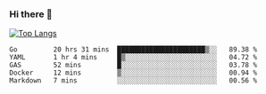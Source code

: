 ### Hi there 👋

<!--
**3Xpl0it3r/3Xpl0it3r** is a ✨ _special_ ✨ repository because its `README.md` (this file) appears on your GitHub profile.

Here are some ideas to get you started:

- 🔭 I’m currently working on ...
- 🌱 I’m currently learning ...
- 👯 I’m looking to collaborate on ...
- 🤔 I’m looking for help with ...
- 💬 Ask me about ...
- 📫 How to reach me: ...
- 😄 Pronouns: ...
- ⚡ Fun fact: ...
-->


[![Top Langs](https://github-readme-stats.vercel.app/api/top-langs/?username=3Xpl0it3r&layout=compact)](https://github.com/3Xpl0it3r/3Xpl0it3r)

<!--START_SECTION:waka-->
```text
Go         20 hrs 31 mins  ██████████████████████▒░░   89.38 % 
YAML       1 hr 4 mins     █▒░░░░░░░░░░░░░░░░░░░░░░░   04.72 % 
GAS        52 mins         █░░░░░░░░░░░░░░░░░░░░░░░░   03.78 % 
Docker     12 mins         ▒░░░░░░░░░░░░░░░░░░░░░░░░   00.94 % 
Markdown   7 mins          ░░░░░░░░░░░░░░░░░░░░░░░░░   00.56 % 
```
<!--END_SECTION:waka-->
